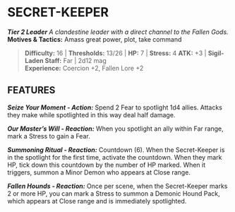 ﻿---
tags:
  - Adversary
  - Creature
  - Statblock

name: 'SECRET-KEEPER'
tier: 2
type: Leader
description: 'A clandestine leader with a direct channel to the Fallen Gods.'
motives_and_tactics: 'Amass great power, plot, take command'
difficulty: '16'
thresholds: '13/26'
hp: '7'
stress: '4'
atk: '+3'
attack: 'Sigil-Laden Staff'
range: 'Far'
damage: '2d12 mag'
experience:
  - 'Coercion +2, Fallen Lore +2'
feats:
- name: 'Seize Your Moment'
  type: 'Action'
  text: 'Spend 2 Fear to spotlight 1d4 allies. Attacks they make while spotlighted in this way deal half damage.'
- name: 'Our Master’s Will'
  type: 'Reaction'
  text: 'When you spotlight an ally within Far range, mark a Stress to gain a Fear.'
- name: 'Summoning Ritual'
  type: 'Reaction'
  text: 'Countdown (6). When the Secret-Keeper is in the spotlight for the first time, activate the countdown. When they mark HP, tick down this countdown by the number of HP marked. When it triggers, summon a Minor Demon who appears at Close range.'
- name: 'Fallen Hounds'
  type: 'Reaction'
  text: 'Once per scene, when the Secret-Keeper marks 2 or more HP, you can mark a Stress to summon a Demonic Hound Pack, which appears at Close range and is immediately spotlighted.'
layout: Daggerheart Adversary
source: srd-adversary
statblock: true
---

# SECRET-KEEPER

***Tier 2 Leader***
*A clandestine leader with a direct channel to the Fallen Gods.*
**Motives & Tactics:** Amass great power, plot, take command

> **Difficulty:** 16 | **Thresholds:** 13/26 | **HP:** 7 | **Stress:** 4
> **ATK:** +3 | **Sigil-Laden Staff:** Far | 2d12 mag  
> **Experience:** Coercion +2, Fallen Lore +2

## FEATURES

***Seize Your Moment - Action:*** Spend 2 Fear to spotlight 1d4 allies. Attacks they make while spotlighted in this way deal half damage.

***Our Master’s Will - Reaction:*** When you spotlight an ally within Far range, mark a Stress to gain a Fear.

***Summoning Ritual - Reaction:*** Countdown (6). When the Secret-Keeper is in the spotlight for the first time, activate the countdown. When they mark HP, tick down this countdown by the number of HP marked. When it triggers, summon a Minor Demon who appears at Close range.

***Fallen Hounds - Reaction:*** Once per scene, when the Secret-Keeper marks 2 or more HP, you can mark a Stress to summon a Demonic Hound Pack, which appears at Close range and is immediately spotlighted.
